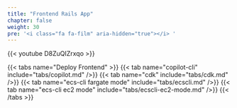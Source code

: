 ```yaml
---
title: "Frontend Rails App"
chapter: false
weight: 30
pre: '<i class="fa fa-film" aria-hidden="true"></i> '
---
```


{{< youtube D8ZuQIZrxqo >}}

{{< tabs name="Deploy Frontend" >}}
{{< tab name="copilot-cli" include="tabs/copilot.md" />}}
{{< tab name="cdk" include="tabs/cdk.md" />}}
{{< tab name="ecs-cli fargate mode" include="tabs/ecscli.md" />}}
{{< tab name="ecs-cli ec2 mode" include="tabs/ecscli-ec2-mode.md" />}}
{{< /tabs >}}
